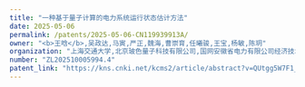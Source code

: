 ```yaml
---
title: "一种基于量子计算的电力系统运行状态估计方法"
date: 2025-05-06
permalink: /patents/2025-05-06-CN119939913A/
owner: "<b>王晗</b>,吴政达,马寅,严正,魏海,曹崇育,任曦骏,王宝,杨敏,陈玥"
organization: "上海交通大学,北京玻色量子科技有限公司,国网安徽省电力有限公司经济技术研究院"
number: "ZL202510005994.4"
patent_link: "https://kns.cnki.net/kcms2/article/abstract?v=QUtgg5W7F1_5JLCFIE28ehHHhGw-CRf7j7i6SQzq5u1S1ncJUNUPVd6UBaEZPBA9qxk8JrY_B0GvHsHu4sTIVXl5m8bcQQctdtPbX5XA5-9Q9U521hUoNOg19VV0a0RNGb97NMTyegLsVHU428aBG1MNJnXt4fIavp1i8EBEdeMpOuVGUrB8Bg==&uniplatform=NZKPT&language=CHS"
---
```

